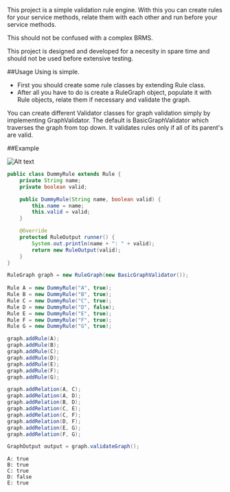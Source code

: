 This project is a simple validation rule engine.
With this you can create rules for your service methods, relate them with each other and run before your service methods.

This should not be confused with a complex BRMS.

This project is designed and developed for a necesity in spare time and should not be used before extensive testing.

##Usage
Using is simple.

* First you should create some rule classes by extending Rule class.
* After all you have to do is create a RuleGraph object, populate it with Rule objects, relate them if necessary and validate the graph.

You can create different Validator classes for graph validation simply by implementing GraphValidator.
The default is BasicGraphValidator which traverses the graph from top down. It validates rules only if all of its parent's are valid.

##Example

![Alt text](https://drive.google.com/open?id=0B_CirRFOmDCyNC1ILTh2cnduaDQ "Optional title")

```java
public class DummyRule extends Rule {
	private String name;
	private boolean valid;

	public DummyRule(String name, boolean valid) {
		this.name = name;
		this.valid = valid;
	}

	@Override
	protected RuleOutput runner() {
		System.out.println(name + ": " + valid);
		return new RuleOutput(valid);
	}
}
```

```java
RuleGraph graph = new RuleGraph(new BasicGraphValidator());
		
Rule A = new DummyRule("A", true);
Rule B = new DummyRule("B", true);
Rule C = new DummyRule("C", true);
Rule D = new DummyRule("D", false);
Rule E = new DummyRule("E", true);
Rule F = new DummyRule("F", true);
Rule G = new DummyRule("G", true);

graph.addRule(A);
graph.addRule(B);
graph.addRule(C);
graph.addRule(D);
graph.addRule(E);
graph.addRule(F);
graph.addRule(G);

graph.addRelation(A, C);
graph.addRelation(A, D);
graph.addRelation(B, D);
graph.addRelation(C, E);
graph.addRelation(C, F);
graph.addRelation(D, F);
graph.addRelation(E, G);
graph.addRelation(F, G);

GraphOutput output = graph.validateGraph();
```

```
A: true
B: true
C: true
D: false
E: true
```
